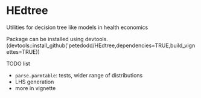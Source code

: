 # HEdtree
Utilities for decision tree like models in health economics

Package can be installed using devtools. (devtools::install_github('petedodd/HEdtree,dependencies=TRUE,build_vignettes=TRUE))


TODO list
- `parse.parmtable`: tests, wider range of distributions
- LHS generation
- more in vignette

